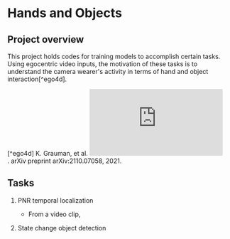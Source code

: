 # Hands and Objects

## Project overview
This project holds codes for training models to accomplish certain tasks. Using egocentric video inputs, the motivation of these tasks is to understand the camera wearer's activity in terms of hand and object interaction[^ego4d].

[^ego4d] K. Grauman, et al. ![Ego4d: Around the world in 3,000 hours of egocentric video](https://arxiv.org/pdf/2110.07058.pdf). arXiv preprint arXiv:2110.07058, 2021.

## Tasks
1. PNR temporal localization
   - From a video clip, 

2. State change object detection